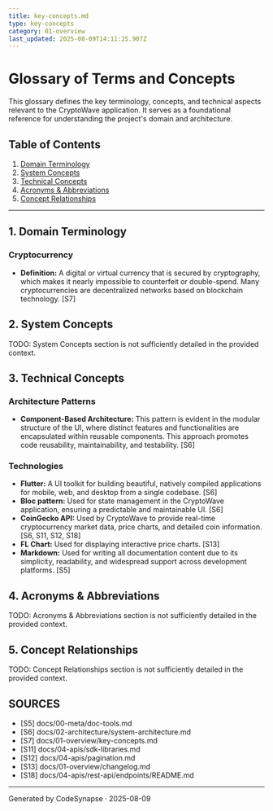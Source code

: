 ```yaml
---
title: key-concepts.md
type: key-concepts
category: 01-overview
last_updated: 2025-08-09T14:11:25.907Z
---
```

# Glossary of Terms and Concepts

This glossary defines the key terminology, concepts, and technical aspects relevant to the CryptoWave application. It serves as a foundational reference for understanding the project's domain and architecture.

## Table of Contents

1.  [Domain Terminology](#domain-terminology)
2.  [System Concepts](#system-concepts)
3.  [Technical Concepts](#technical-concepts)
4.  [Acronyms & Abbreviations](#acronyms--abbreviations)
5.  [Concept Relationships](#concept-relationships)

---

## 1. Domain Terminology

### Cryptocurrency

*   **Definition:** A digital or virtual currency that is secured by cryptography, which makes it nearly impossible to counterfeit or double-spend. Many cryptocurrencies are decentralized networks based on blockchain technology. [S7]

## 2. System Concepts

TODO: System Concepts section is not sufficiently detailed in the provided context.

## 3. Technical Concepts

### Architecture Patterns

*   **Component-Based Architecture:** This pattern is evident in the modular structure of the UI, where distinct features and functionalities are encapsulated within reusable components. This approach promotes code reusability, maintainability, and testability. [S6]

### Technologies

*   **Flutter:** A UI toolkit for building beautiful, natively compiled applications for mobile, web, and desktop from a single codebase. [S6]
*   **Bloc pattern:** Used for state management in the CryptoWave application, ensuring a predictable and maintainable UI. [S6]
*   **CoinGecko API:** Used by CryptoWave to provide real-time cryptocurrency market data, price charts, and detailed coin information. [S6, S11, S12, S18]
*   **FL Chart:** Used for displaying interactive price charts. [S13]
*   **Markdown:** Used for writing all documentation content due to its simplicity, readability, and widespread support across development platforms. [S5]

## 4. Acronyms & Abbreviations

TODO: Acronyms & Abbreviations section is not sufficiently detailed in the provided context.

## 5. Concept Relationships

TODO: Concept Relationships section is not sufficiently detailed in the provided context.

## SOURCES

- [S5] docs/00-meta/doc-tools.md
- [S6] docs/02-architecture/system-architecture.md
- [S7] docs/01-overview/key-concepts.md
- [S11] docs/04-apis/sdk-libraries.md
- [S12] docs/04-apis/pagination.md
- [S13] docs/01-overview/changelog.md
- [S18] docs/04-apis/rest-api/endpoints/README.md

---
Generated by CodeSynapse · 2025-08-09